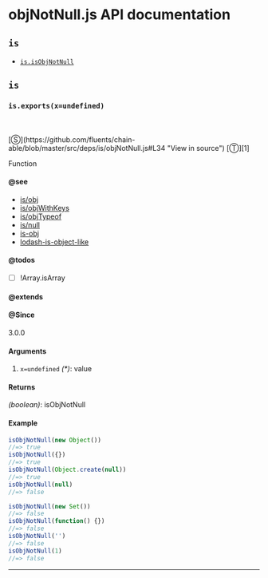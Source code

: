 # objNotNull.js API documentation

<!-- div class="toc-container" -->

<!-- div -->

## `is`
* <a href="#is-prototype-isObjNotNull"  data-meta="exports x undefined"  data-call="exports x undefined"  data-category="Methods"  data-description="Function"  data-name="isObjNotNull"  data-member="is"  data-see="href https github com fluents chain able blob master src deps is obj js label is obj href https github com fluents chain able blob master src deps is objWithKeys js label is objWithKeys href https github com fluents chain able blob master src deps is objTypeof js label is objTypeof href https github com fluents chain able blob master src deps is null js label is null href https github com sindresorhus is obj blob master index js label is obj href https github com lodash lodash blob master isObjectLike js label lodash is object like"  data-todos="Array isArray"  data-all="meta exports x undefined call exports x undefined category Methods description Function name isObjNotNull member is see href https github com fluents chain able blob master src deps is obj js label is obj href https github com fluents chain able blob master src deps is objWithKeys js label is objWithKeys href https github com fluents chain able blob master src deps is objTypeof js label is objTypeof href https github com fluents chain able blob master src deps is null js label is null href https github com sindresorhus is obj blob master index js label is obj href https github com lodash lodash blob master isObjectLike js label lodash is object like notes todos Array isArray n klassProps" >`is.isObjNotNull`</a>

<!-- /div -->

<!-- /div -->

<!-- div class="doc-container" -->

<!-- div -->

## `is`

<!-- div -->

<h3 id="is-prototype-isObjNotNull" data-member="is" data-category="Methods" data-name="isObjNotNull"><code>is.exports(x=undefined)</code></h3>
<br>
<br>
[&#x24C8;](https://github.com/fluents/chain-able/blob/master/src/deps/is/objNotNull.js#L34 "View in source") [&#x24C9;][1]

Function


#### @see 

* <a href="https://github.com/fluents/chain-able/blob/master/src/deps/is/obj.js" >is/obj</a>
* <a href="https://github.com/fluents/chain-able/blob/master/src/deps/is/objWithKeys.js" >is/objWithKeys</a>
* <a href="https://github.com/fluents/chain-able/blob/master/src/deps/is/objTypeof.js" >is/objTypeof</a>
* <a href="https://github.com/fluents/chain-able/blob/master/src/deps/is/null.js" >is/null</a>
* <a href="https://github.com/sindresorhus/is-obj/blob/master/index.js" >is-obj</a>
* <a href="https://github.com/lodash/lodash/blob/master/isObjectLike.js" >lodash-is-object-like</a>

#### @todos 

- [ ] !Array.isArray
 

#### @extends




#### @Since
3.0.0

#### Arguments
1. `x=undefined` *(&#42;)*: value

#### Returns
*(boolean)*: isObjNotNull

#### Example
```js
isObjNotNull(new Object())
//=> true
isObjNotNull({})
//=> true
isObjNotNull(Object.create(null))
//=> true
isObjNotNull(null)
//=> false

isObjNotNull(new Set())
//=> false
isObjNotNull(function() {})
//=> false
isObjNotNull('')
//=> false
isObjNotNull(1)
//=> false

```
---

<!-- /div -->

<!-- /div -->

<!-- /div -->

 [1]: #is "Jump back to the TOC."
